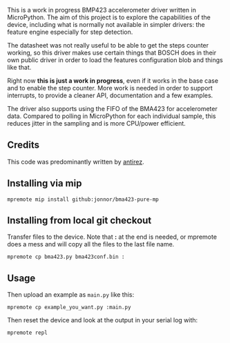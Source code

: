 This is a work in progress BMP423 accelerometer driver written in MicroPython.
The aim of this project is to explore the capabilities of the device, including
what is normally not available in simpler drivers: the feature engine especially
for step detection.

The datasheet was not really useful to be able to get the steps counter working,
so this driver makes use certain things that BOSCH does in their own public
driver in order to load the features configuration blob and things like that.

Right now **this is just a work in progress**, even if it works in the base
case and to enable the step counter. More work is needed in order to support
interrupts, to provide a cleaner API, documentation and a few examples.

The driver also supports using the FIFO of the BMA423 for accelerometer data.
Compared to polling in MicroPython for each individual sample,
this reduces jitter in the sampling and is more CPU/power efficient.

## Credits

This code was predominantly written by [antirez](https://github.com/antirez).

## Installing via mip

```
mpremote mip install github:jonnor/bma423-pure-mp
```

## Installing from local git checkout

Transfer files to the device. Note that **:** at the end is needed, or
mpremote does a mess and will copy all the files to the last file name.

    mpremote cp bma423.py bma423conf.bin :

## Usage

Then upload an example as `main.py` like this:

    mpremote cp example_you_want.py :main.py

Then reset the device and look at the output in your serial log with:

    mpremote repl
